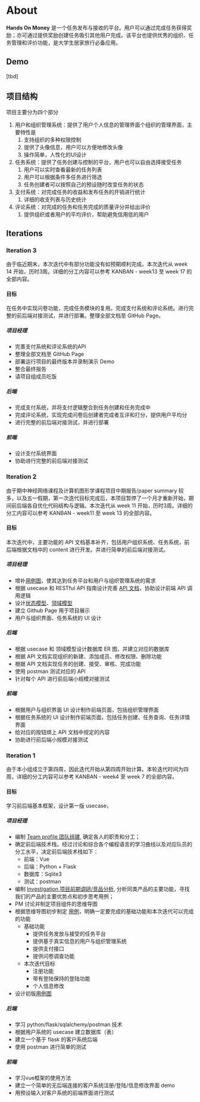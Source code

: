 # About
**Hands On Money** 是一个任务发布与接收的平台。用户可以通过完成任务获得奖励；亦可通过提供奖励创建任务吸引其他用户完成。该平台也提供优秀的组织、任务管理和评价功能，是大学生居家旅行必备应用。

## Demo
[tbd]

## 项目结构

项目主要分为四个部分
1. 用户和组织管理系统：提供了用户个人信息的管理界面个组织的管理界面，主要特性是
   1. 支持组织的多种权限控制
   2. 提供了头像信息，用户可以方便地修改头像
   3. 操作简单，人性化的UI设计
2. 任务系统：提供了任务创建与控制的平台，用户也可以自由选择接受任务
   1. 用户可以实时查看最新的任务列表
   2. 用户可以根据条件多任务进行筛选
   3. 任务创建者可以按照自己的预设随时改变任务的状态
3. 支付系统：对完成任务的收益和发布任务的开销进行统计
   1. 详细的收支列表与历史统计
4. 评论系统：对完成的任务和任务完成的质量评分并给出评价
   1. 提供组织或者用户的平均评价，帮助避免信用低的用户

## Iterations

### Iteration 3
由于临近期末，本次迭代中有部分功能没有如预期顺利完成。本次迭代从 week 14 开始，历时3周。详细的分工内容可以参考 KANBAN - week13 至 week 17 的全部内容。

#### 目标
在任务中实现问卷功能，完成任务模块的复用。完成支付系统和评论系统。进行完整的前后端对接测试，并进行部署。整理全部文档至 GitHub Page。

##### 项目经理
- 完善支付系统和评论系统的API
- 整理全部文档至 GitHub Page
- 部署运行项目的最终版本并录制演示 Demo
- 整合最终报告
- 请项目组成员吃饭

##### 后端
- 完成支付系统，并将支付逻辑整合到任务创建和任务完成中
- 完成评论系统，实现完成问卷后创建者完成者互评和打分，提供用户平均分
- 进行完整的前后端对接测试，并进行部署

##### 前端
- 设计支付系统界面
- 协助进行完整的前后端对接测试

### Iteration 2
由于期中神经网络课程及计算机图形学课程项目中期报告/paper summary 较多，以及五一假期，第一次迭代目标完成后，本项目暂停了一个月才重新开始，期间前后端各自优化代码结构与逻辑。本次迭代从 week 11 开始，历时3周。详细的分工内容可以参考 KANBAN - week11 至 week 13 的全部内容。

#### 目标
本次迭代中，主要功能的 API 文档基本补齐，包括用户组织系统、任务系统，前后端根据文档中的 content 进行开发。并进行简单的前后端对接测试。

##### 项目经理
- 增补[用例图]()，使其达到任务平台和用户与组织管理系统的需求
- 根据 usecase 和 RESTful API 指南设计完善 [API 文档]()，协助设计前端 API 调用逻辑
- 设计[状态模型]()、[领域模型]()
- 建立 Github Page 用于项目展示
- 用户与组织界面、任务系统的 UI 设计

##### 后端
- 根据 usecase 和 领域模型设计数据库 ER 图，并建立对应的数据库
- 根据 API 文档实现组织的新建、添加成员、修改权限、删除功能
- 根据 API 文档实现任务的创建、接受、审核、完成功能
- 使用 postman 测试对应的 API 
- 针对每个 API 进行前后端小规模对接测试

##### 前端
- 根据用户与组织界面 UI 设计制作前端页面，包括组织管理界面
- 根据任务系统的 UI 设计制作前端页面，包括任务创建、任务查询、任务详情界面
- 给对应的按钮绑上 API 文档中规定的内容
- 协助进行前后端小规模对接测试


### Iteration 1
由于本小组成立于第四周，因此迭代开始从第四周开始计算。本轮迭代时间为四周，详细的分工内容可以参考 KANBAN - week4 至 week 7 的全部内容。

#### 目标
学习前后端基本框架，设计第一版 usecase，

##### 项目经理
- 编制 [Team profile 团队组建](), 确定各人的职责和分工；
- 确定前后端技术栈。经过讨论和综合各个编程语言的学习曲线以及对应队员的分工水平，决定前后端技术栈如下：
  - 前端：Vue
  - 后端：Python + Flask
  - 数据库：Sqlite3
  - 测试：postman
- 编制 [Investigation 项目前期调研/竞品分析](), 分析同类产品的主要功能，寻找我们的产品的主要优势点和初步思考用例；
- PM 讨论并制定项目组件的思维导图
- 根据思维导图初步制定 [用例]()，明确一定要完成的基础功能和本次迭代可以完成的功能
  - 基础功能
    - 提供任务发放与接受的任务平台
    - 提供基于真实信息的用户与组织管理系统
    - 提供支付接口
    - 提供问卷调查功能
  - 本次迭代目标
    - 注册功能
    - 带有登陆保持的登陆功能
    - 个人信息修改
- 设计初版[用例图]()

##### 后端
- 学习 python/flask/sqlalchemy/postman 技术
- 根据用户系统的 usecase 建立数据库（表）
- 建立一个基于 flask 的客户系统后端
- 使用 postman 进行简单的测试

##### 前端
- 学习vue框架的使用方法
- 建立一个简单的无后端连接的客户系统注册/登陆/信息修改界面 demo
- 用预设输入对客户系统的前端界面进行测试

